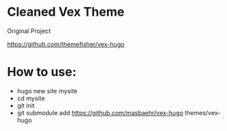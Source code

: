 # Cleaned Vex Theme

Original Project

https://github.com/themefisher/vex-hugo

# How to use:

- hugo new site mysite
- cd mysite
- git init
- git submodule add https://github.com/masbaehr/vex-hugo themes/vex-hugo

